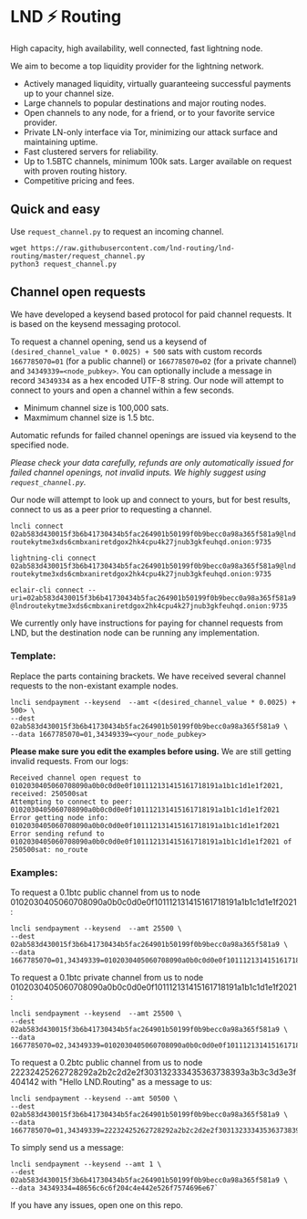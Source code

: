 # LND ⚡ Routing

High capacity, high availability, well connected, fast lightning node. 

We aim to become a top liquidity provider for the lightning network.

- Actively managed liquidity, virtually guaranteeing successful payments up to your channel size.
- Large channels to popular destinations and major routing nodes.
- Open channels to any node, for a friend, or to your favorite service provider.
- Private LN-only interface via Tor, minimizing our attack surface and maintaining uptime.
- Fast clustered servers for reliability.
- Up to 1.5BTC channels, minimum 100k sats. Larger available on request with proven routing history.
- Competitive pricing and fees.

## Quick and easy

Use `request_channel.py` to request an incoming channel.

```
wget https://raw.githubusercontent.com/lnd-routing/lnd-routing/master/request_channel.py
python3 request_channel.py
```

## Channel open requests

We have developed a keysend based protocol for paid channel requests. It is based on the keysend messaging protocol.

To request a channel opening, send us a keysend of `(desired_channel_value * 0.0025) + 500` sats with custom records `1667785070=01` (for a public channel) or `1667785070=02` (for a private channel) and `34349339=<node_pubkey>`. You can optionally include a message in record `34349334` as a hex encoded UTF-8 string. Our node will attempt to connect to yours and open a channel within a few seconds.

- Minimum channel size is 100,000 sats. 
- Maxmimum channel size is 1.5 btc.

Automatic refunds for failed channel openings are issued via keysend to the specified node. 

*Please check your data carefully, refunds are only automatically issued for failed channel openings, not invalid inputs. We highly suggest using `request_channel.py`.*

Our node will attempt to look up and connect to yours, but for best results, connect to us as a peer prior to 
requesting a channel.

`lncli connect 02ab583d430015f3b6b41730434b5fac264901b50199f0b9becc0a98a365f581a9@lndroutekytme3xds6cmbxaniretdgox2hk4cpu4k27jnub3gkfeuhqd.onion:9735`

`lightning-cli connect 02ab583d430015f3b6b41730434b5fac264901b50199f0b9becc0a98a365f581a9@lndroutekytme3xds6cmbxaniretdgox2hk4cpu4k27jnub3gkfeuhqd.onion:9735`

`eclair-cli connect --uri=02ab583d430015f3b6b41730434b5fac264901b50199f0b9becc0a98a365f581a9@lndroutekytme3xds6cmbxaniretdgox2hk4cpu4k27jnub3gkfeuhqd.onion:9735`

We currently only have instructions for paying for channel requests from LND, but the destination node can be running any implementation.

### Template:

Replace the parts containing brackets. We have received several channel requests to the non-existant example nodes.

```
lncli sendpayment --keysend  --amt <(desired_channel_value * 0.0025) + 500> \
--dest 02ab583d430015f3b6b41730434b5fac264901b50199f0b9becc0a98a365f581a9 \
--data 1667785070=01,34349339=<your_node_pubkey>
```

**Please make sure you edit the examples before using.** We are still getting invalid requests. From our logs:
```
Received channel open request to 0102030405060708090a0b0c0d0e0f101112131415161718191a1b1c1d1e1f2021, received: 250500sat
Attempting to connect to peer: 0102030405060708090a0b0c0d0e0f101112131415161718191a1b1c1d1e1f2021
Error getting node info: 0102030405060708090a0b0c0d0e0f101112131415161718191a1b1c1d1e1f2021
Error sending refund to 0102030405060708090a0b0c0d0e0f101112131415161718191a1b1c1d1e1f2021 of 250500sat: no_route
``` 

### Examples:
To request a 0.1btc public channel from us to node 0102030405060708090a0b0c0d0e0f101112131415161718191a1b1c1d1e1f2021:
```
lncli sendpayment --keysend  --amt 25500 \
--dest 02ab583d430015f3b6b41730434b5fac264901b50199f0b9becc0a98a365f581a9 \
--data 1667785070=01,34349339=0102030405060708090a0b0c0d0e0f101112131415161718191a1b1c1d1e1f2021
```

To request a 0.1btc private channel from us to node 0102030405060708090a0b0c0d0e0f101112131415161718191a1b1c1d1e1f2021:
```
lncli sendpayment --keysend  --amt 25500 \
--dest 02ab583d430015f3b6b41730434b5fac264901b50199f0b9becc0a98a365f581a9 \
--data 1667785070=02,34349339=0102030405060708090a0b0c0d0e0f101112131415161718191a1b1c1d1e1f2021
```

To request a 0.2btc public channel from us to node 22232425262728292a2b2c2d2e2f303132333435363738393a3b3c3d3e3f404142 with "Hello LND.Routing" as a message to us:
```
lncli sendpayment --keysend --amt 50500 \
--dest 02ab583d430015f3b6b41730434b5fac264901b50199f0b9becc0a98a365f581a9 \
--data 1667785070=01,34349339=22232425262728292a2b2c2d2e2f303132333435363738393a3b3c3d3e3f404142,34349334=48656c6c6f204c4e442e526f7574696e67`
```

To simply send us a message:
```
lncli sendpayment --keysend --amt 1 \
--dest 02ab583d430015f3b6b41730434b5fac264901b50199f0b9becc0a98a365f581a9 \
--data 34349334=48656c6c6f204c4e442e526f7574696e67`
```


If you have any issues, open one on this repo.

<!--
**lnd-routing/lnd-routing** is a ✨ _special_ ✨ repository because its `README.md` (this file) appears on your GitHub profile.

Here are some ideas to get you started:

- 🔭 I’m currently working on ...
- 🌱 I’m currently learning ...
- 👯 I’m looking to collaborate on ...
- 🤔 I’m looking for help with ...
- 💬 Ask me about ...
- 📫 How to reach me: ...
- 😄 Pronouns: ...
- ⚡ Fun fact: ...
-->
